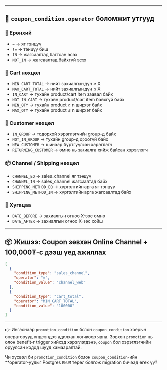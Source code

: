 
---

## 📌 `coupon_condition.operator` боломжит утгууд

### 🎯 Ерөнхий

* `=` → яг тэнцүү
* `!=` → тэнцүү биш
* `IN` → жагсаалтад багтсан эсэх
* `NOT_IN` → жагсаалтад байхгүй эсэх

### 🛒 Cart нөхцөл

* `MIN_CART_TOTAL` → нийт захиалгын дүн ≥ X
* `MAX_CART_TOTAL` → нийт захиалгын дүн ≤ X
* `IN_CART` → тухайн product/cart item заавал байх
* `NOT_IN_CART` → тухайн product/cart item байхгүй байх
* `MIN_QTY` → тухайн product ≥ n ширхэг байх
* `MAX_QTY` → тухайн product ≤ n ширхэг байх

### 👥 Customer нөхцөл

* `IN_GROUP` → тодорхой хэрэглэгчийн group-д байх
* `NOT_IN_GROUP` → тухайн group-д ороогүй байх
* `NEW_CUSTOMER` → шинээр бүртгүүлсэн хэрэглэгч
* `RETURNING_CUSTOMER` → өмнө нь захиалга хийж байсан хэрэглэгч

### 📦 Channel / Shipping нөхцөл

* `CHANNEL_EQ` → sales\_channel яг тэнцүү
* `CHANNEL_IN` → sales\_channel жагсаалтад байх
* `SHIPPING_METHOD_EQ` → хүргэлтийн арга яг тэнцүү
* `SHIPPING_METHOD_IN` → хүргэлтийн арга жагсаалтад байх

### 📅 Хугацаа

* `DATE_BEFORE` → захиалгын огноо X-ээс өмнө
* `DATE_AFTER` → захиалгын огноо X-ээс хойш

---

## 📦 Жишээ: Coupon зөвхөн Online Channel + 100,000₮-с дээш үед ажиллах

```json
[
  {
    "condition_type": "sales_channel",
    "operator": "=",
    "condition_value": "channel_web"
  },
  {
    "condition_type": "cart_total",
    "operator": "MIN_CART_TOTAL",
    "condition_value": "100000"
  }
]
```

---

👉 Ингэснээр `promotion_condition` болон `coupon_condition` хоёрын операторууд үндсэндээ адилхан логикоор явна. Зөвхөн `promotion` нь олон benefit-г trigger хийхэд хэрэглэгдэнэ, `coupon` бол хэрэглэгчийн оруулсан кодод шууд хамааралтай.

Чи хүсвэл би `promotion_condition` болон `coupon_condition`-ийн \*\*operator-уудыг Postgres `ENUM` төрөл болгож migration бичээд өгөх үү?

